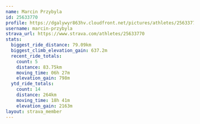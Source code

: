 ```yaml
---
name: Marcin Przybyla
id: 25633770
profile: https://dgalywyr863hv.cloudfront.net/pictures/athletes/25633770/12947173/2/large.jpg
username: marcin-przybyla
strava_url: https://www.strava.com/athletes/25633770
stats:
  biggest_ride_distance: 79.09km
  biggest_climb_elevation_gain: 637.2m
  recent_ride_totals:
    count: 5
    distance: 83.75km
    moving_time: 06h 27m
    elevation_gain: 798m
  ytd_ride_totals:
    count: 14
    distance: 264km
    moving_time: 18h 41m
    elevation_gain: 2163m
layout: strava_member
--- 
```

